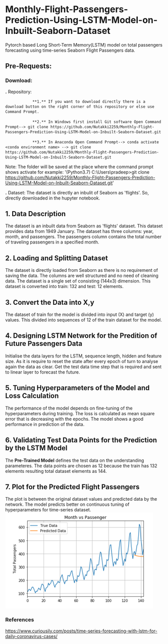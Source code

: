 # Monthly-Flight-Passengers-Prediction-Using-LSTM-Model-on-Inbuilt-Seaborn-Dataset
Pytorch based Long Short-Term Memory(LSTM) model on total passengers forecasting using time-series Seaborn Flight Passengers data. 

## Pre-Requests:
### Download:
**.** Repository:
                
                **1.** If you want to download directly there is a download button on the right corner of this repository or else use Command Prompt. 
                
                **2.** In Windows first install Git software Open Command Prompt--> git clone https://github.com/Nutakki2259/Monthly-Flight-Passengers-Prediction-Using-LSTM-Model-on-Inbuilt-Seaborn-Dataset.git
                
                **3.** In Anaconda Open Command Prompt--> conda activate <conda environment name> --> git clone https://github.com/Nutakki2259/Monthly-Flight-Passengers-Prediction-Using-LSTM-Model-on-Inbuilt-Seaborn-Dataset.git

Note: The folder will be saved at the place where the command prompt shows activate for example: '(Python3.7) C:\Users\pradeep>git clone https://github.com/Nutakki2259/Monthly-Flight-Passengers-Prediction-Using-LSTM-Model-on-Inbuilt-Seaborn-Dataset.git'

**.** Dataset: The dataset is directly an inbulit of Seaborn as 'flights'. So, directly downloaded in the hupyter notebook.

## 1. Data Description
The dataset is an inbuilt data from Seaborn as 'flights' dataset. This dataset provides data from 1949 January. The dataset has three columns: year, month, and passengers. The passengers column contains the total number of traveling passengers in a specified month.

## 2. Loading and Splitting Dataset
The dataset is directly loaded from Seaborn as there is no requirement of saving the data. The columns are well structured and no need of cleaning data. The dataset is a single set of consisting (144x3) dimension. This dataset is converted into train: 132 and test: 12 elements.

## 3. Convert the Data into X,y
The dataset of train for the model is divided into input (X) and target (y) values. This divided into sequences of 12 of the train dataset for the model.

## 4. Designing LSTM Network for the Predition of Future Passengers Data 
Initialise the data layers for the LSTM, sequence length, hidden and feature size. As it is require to reset the state after every epoch of turn to analyse again the data as clear. Get the test data time step that is required and sent to linear layer to forecast the future.

## 5. Tuning Hyperparameters of the Model and Loss Calculation
The performance of the model depends on fine-tuning of the hyperparameters during training. The loss is calculated as mean square error that is decreasing with the epochs. The model shows a good performance in prediction of the data.

## 6. Validating Test Data Points for the Prediction by the LSTM Model
The **Pre-Trained Model** defines the test data on the understanding parameteres. The data points are chosen as 12 because the train has 132 elements resulting total dataset elements as 144.

## 7. Plot for the Predicted Flight Passengers 
The plot is between the original dataset values and predicted data by the network. The model predicts better on continuous tuning of hyperparameters for time-series dataset.
![Predictions](https://github.com/Nutakki2259/Monthly-Flight-Passengers-Prediction-LSTM/blob/main/predictions.PNG)

### References
https://www.curiousily.com/posts/time-series-forecasting-with-lstm-for-daily-coronavirus-cases/


